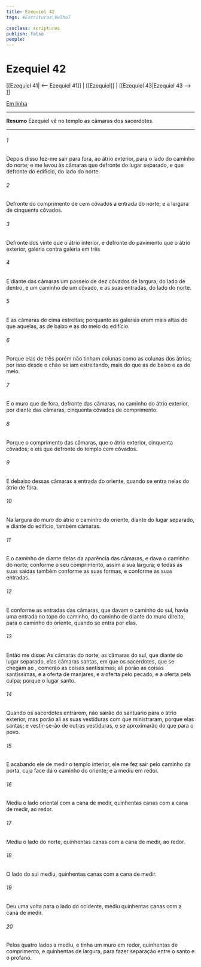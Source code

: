 ```yaml
---
title: Ezequiel 42
tags: #Escrituras\VelhoT

cssclass: scriptures
publish: false
people:
---
```


# Ezequiel 42
[[Ezequiel 41| <-- Ezequiel 41]] | [[Ezequiel]] | [[Ezequiel 43|Ezequiel 43 --> ]]

[Em linha](https://churchofjesuschrist.org/study/scriptures/ot/ezek/42?lang=por)

---
__Resumo__
Ezequiel vê no templo as câmaras dos sacerdotes.

---
###### 1 
Depois disso fez-me sair para fora, ao átrio exterior, para o lado do caminho do norte; e me levou às câmaras que  defronte do lugar separado, e que  defronte do edifício, do lado do norte.

###### 2 
Defronte do comprimento de cem côvados  a entrada do norte; e a largura  de cinquenta côvados.

###### 3 
Defronte dos vinte  que  o átrio interior, e defronte do pavimento que  o átrio exterior,  galeria contra galeria em três 

###### 4 
E diante das câmaras  um passeio de dez côvados de largura, do lado de dentro, e um caminho de um côvado, e as suas entradas, do lado do norte.

###### 5 
E as câmaras de cima  estreitas; porquanto as galerias eram mais altas do que aquelas,  as de baixo e as do meio do edifício.

###### 6 
Porque elas  de três  porém não tinham colunas como as colunas dos átrios; por isso desde o chão se iam estreitando, mais do que as de baixo e as do meio.

###### 7 
E o muro que  de fora, defronte das câmaras, no caminho do átrio exterior, por diante das câmaras,  cinquenta côvados de comprimento.

###### 8 
Porque o comprimento das câmaras, que  o átrio exterior,  cinquenta côvados; e eis que defronte do templo  cem côvados.

###### 9 
E debaixo dessas câmaras  a entrada do oriente, quando se entra nelas do átrio de fora.

###### 10 
Na largura do muro do átrio  o caminho do oriente, diante do lugar separado, e diante do edifício,  também câmaras.

###### 11 
E o caminho de diante delas  da aparência das câmaras, e dava  o caminho do norte; conforme o seu comprimento, assim  a sua largura; e todas as suas saídas  também conforme as suas formas, e conforme as suas entradas.

###### 12 
E conforme as entradas das câmaras, que davam  o caminho do sul, havia  uma entrada no topo do caminho, do caminho de diante do muro direito, para o caminho do oriente, quando se entra por elas.

###### 13 
Então me disse: As câmaras do norte,  as câmaras do sul, que  diante do lugar separado, elas  câmaras santas, em que os sacerdotes, que se chegam ao , comerão as coisas santíssimas; ali porão as coisas santíssimas, e a oferta de manjares, e a oferta pelo pecado, e a oferta pela culpa; porque o lugar  santo.

###### 14 
Quando os sacerdotes entrarem, não sairão do santuário para o átrio exterior, mas porão ali as suas vestiduras com que ministraram, porque elas  santas; e vestir-se-ão de outras vestiduras, e  se aproximarão do que  para o povo.

###### 15 
E acabando ele de medir o templo interior, ele me fez sair pelo caminho da porta, cuja face dá  o caminho do oriente; e a mediu em redor.

###### 16 
Mediu o lado oriental com a cana de medir, quinhentas canas com a cana de medir, ao redor.

###### 17 
Mediu o lado do norte, quinhentas canas com a cana de medir, ao redor.

###### 18 
O lado do sul  mediu, quinhentas canas com a cana de medir.

###### 19 
Deu uma volta para o lado do ocidente,  mediu quinhentas canas com a cana de medir.

###### 20 
Pelos quatro lados a mediu, e tinha um muro em redor, quinhentas  de comprimento, e quinhentas de largura, para fazer separação entre o santo e o profano.

